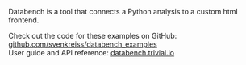 Databench is a tool that connects a Python analysis to a custom html
frontend.

Check out the code for these examples on GitHub:
[github.com/svenkreiss/databench_examples](https://github.com/svenkreiss/databench_examples)<br />
User guide and API reference:
[databench.trivial.io](http://databench.trivial.io)

